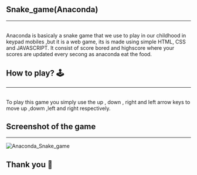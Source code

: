 ## **Snake_game(Anaconda)** 

---

<br>
Anaconda is basicaly a snake game that we use to play in our childhood in keypad mobiles ,but it is a web game,
its is made using simple HTML, CSS and JAVASCRIPT.
It consist of score bored and highscore where your scores are updated every secong as anaconda eat  the food.

<br>

## **How to play? 🕹️**
---
<br>
To play this game you simply use the
up , down , right and left arrow keys to move up ,dowm ,left and right respectively.

<br>

## **Screenshot of the game**
---
![Anaconda_Snake_game](https://github.com/Vikash-8090-Yadav/Future.WebNet/assets/105539123/3798c4c2-2105-42b3-a95d-a718b307bc87)


## **Thank you 🙂**